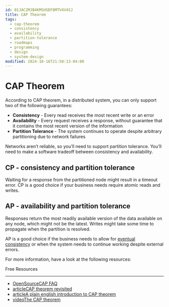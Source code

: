 ```yaml
---
id: 01JAC2MJB4KMSHSDF8MTV4V4SJ
title: CAP Theorem
tags:
  - cap-theorem
  - consistency
  - availability
  - partition-tolerance
  - roadmaps
  - programming
  - design
  - system-design
modified: 2024-10-16T21:50:13-04:00
---
```

# CAP Theorem

According to CAP theorem, in a distributed system, you can only support two of the following guarantees:

- **Consistency** - Every read receives the most recent write or an error
- **Availability** - Every request receives a response, without guarantee that it contains the most recent version of the information
- **Partition Tolerance** - The system continues to operate despite arbitrary partitioning due to network failures

Networks aren’t reliable, so you’ll need to support partition tolerance. You’ll need to make a software tradeoff between consistency and availability.

## CP - consistency and partition tolerance

Waiting for a response from the partitioned node might result in a timeout error. CP is a good choice if your business needs require atomic reads and writes.

## AP - availability and partition tolerance

Responses return the most readily available version of the data available on any node, which might not be the latest. Writes might take some time to propagate when the partition is resolved.

AP is a good choice if the business needs to allow for [eventual consistency](https://github.com/donnemartin/system-design-primer#eventual-consistency) or when the system needs to continue working despite external errors.

For more information, have a look at the following resources:

Free Resources

---

- [OpenSourceCAP FAQ](https://github.com/henryr/cap-faq)
- [articleCAP theorem revisited](http://robertgreiner.com/2014/08/cap-theorem-revisited/)
- [articleA plain english introduction to CAP theorem](http://ksat.me/a-plain-english-introduction-to-cap-theorem)
- [videoThe CAP theorem](https://www.youtube.com/watch?v=k-Yaq8AHlFA)